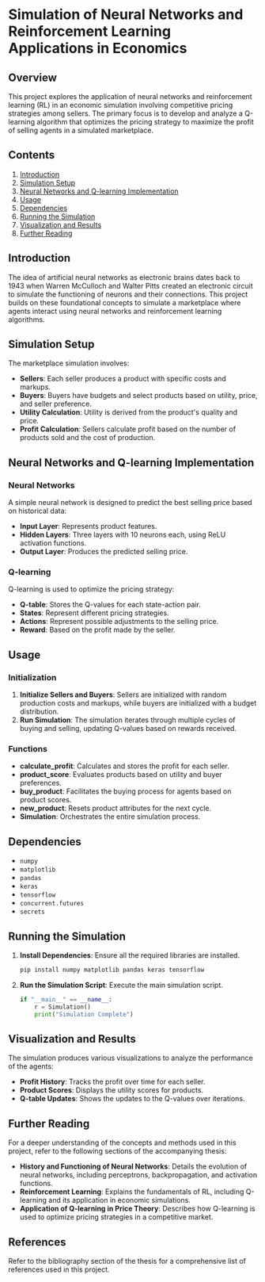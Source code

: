 # Simulation of Neural Networks and Reinforcement Learning Applications in Economics

## Overview
This project explores the application of neural networks and reinforcement learning (RL) in an economic simulation involving competitive pricing strategies among sellers. The primary focus is to develop and analyze a Q-learning algorithm that optimizes the pricing strategy to maximize the profit of selling agents in a simulated marketplace.

## Contents
1. [Introduction](#introduction)
2. [Simulation Setup](#simulation-setup)
3. [Neural Networks and Q-learning Implementation](#neural-networks-and-q-learning-implementation)
4. [Usage](#usage)
5. [Dependencies](#dependencies)
6. [Running the Simulation](#running-the-simulation)
7. [Visualization and Results](#visualization-and-results)
8. [Further Reading](#further-reading)

## Introduction
The idea of artificial neural networks as electronic brains dates back to 1943 when Warren McCulloch and Walter Pitts created an electronic circuit to simulate the functioning of neurons and their connections. This project builds on these foundational concepts to simulate a marketplace where agents interact using neural networks and reinforcement learning algorithms.

## Simulation Setup
The marketplace simulation involves:
- **Sellers**: Each seller produces a product with specific costs and markups.
- **Buyers**: Buyers have budgets and select products based on utility, price, and seller preference.
- **Utility Calculation**: Utility is derived from the product's quality and price.
- **Profit Calculation**: Sellers calculate profit based on the number of products sold and the cost of production.

## Neural Networks and Q-learning Implementation
### Neural Networks
A simple neural network is designed to predict the best selling price based on historical data:
- **Input Layer**: Represents product features.
- **Hidden Layers**: Three layers with 10 neurons each, using ReLU activation functions.
- **Output Layer**: Produces the predicted selling price.

### Q-learning
Q-learning is used to optimize the pricing strategy:
- **Q-table**: Stores the Q-values for each state-action pair.
- **States**: Represent different pricing strategies.
- **Actions**: Represent possible adjustments to the selling price.
- **Reward**: Based on the profit made by the seller.

## Usage
### Initialization
1. **Initialize Sellers and Buyers**: Sellers are initialized with random production costs and markups, while buyers are initialized with a budget distribution.
2. **Run Simulation**: The simulation iterates through multiple cycles of buying and selling, updating Q-values based on rewards received.

### Functions
- **calculate_profit**: Calculates and stores the profit for each seller.
- **product_score**: Evaluates products based on utility and buyer preferences.
- **buy_product**: Facilitates the buying process for agents based on product scores.
- **new_product**: Resets product attributes for the next cycle.
- **Simulation**: Orchestrates the entire simulation process.

## Dependencies
- `numpy`
- `matplotlib`
- `pandas`
- `keras`
- `tensorflow`
- `concurrent.futures`
- `secrets`

## Running the Simulation
1. **Install Dependencies**: Ensure all the required libraries are installed.
   ```bash
   pip install numpy matplotlib pandas keras tensorflow
   ```
2. **Run the Simulation Script**: Execute the main simulation script.
   ```python
   if "__main__" == __name__:
       r = Simulation()
       print("Simulation Complete")
   ```

## Visualization and Results
The simulation produces various visualizations to analyze the performance of the agents:
- **Profit History**: Tracks the profit over time for each seller.
- **Product Scores**: Displays the utility scores for products.
- **Q-table Updates**: Shows the updates to the Q-values over iterations.

## Further Reading
For a deeper understanding of the concepts and methods used in this project, refer to the following sections of the accompanying thesis:
- **History and Functioning of Neural Networks**: Details the evolution of neural networks, including perceptrons, backpropagation, and activation functions.
- **Reinforcement Learning**: Explains the fundamentals of RL, including Q-learning and its application in economic simulations.
- **Application of Q-learning in Price Theory**: Describes how Q-learning is used to optimize pricing strategies in a competitive market.

## References
Refer to the bibliography section of the thesis for a comprehensive list of references used in this project.
